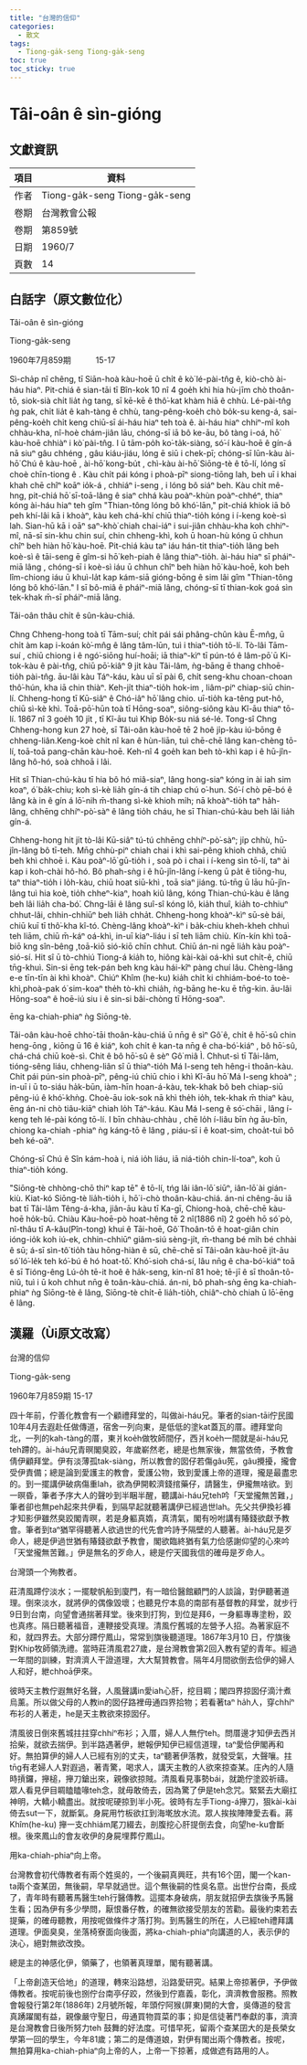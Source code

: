 ```yaml
---
title: "台灣的信仰"
categories:
  - 散文
tags:
  - Tiong-ga̍k-seng Tiong-ga̍k-seng
toc: true
toc_sticky: true
---
```


# Tâi-oân ê sìn-gióng

## 文獻資訊

| 項目 | 資料 |
|---|---|
| 作者 | Tiong-ga̍k-seng Tiong-ga̍k-seng |
| 卷期 | 台灣教會公報 |
| 卷期 | 第859號 |
| 日期 | 1960/7 |
| 頁數 | 14 |

## 白話字（原文數位化）

Tâi-oân ê sìn-gióng

Tiong-ga̍k-seng

1960年7月859期           15-17

Sì-cha̍p nî chêng, tī Siān-hoà kàu-hoē ū chi̍t ê kò͘ lé-pài-tn̂g ê, kiò-chò ài-háu hiaⁿ. Pit-chiá ê sian-tāi tī Bîn-kok 10 nî 4 goe̍h khì hia hù-jīm chò thoân-tō, siok-sià chi̍t lia̍t ǹg tang, sī kē-kē ê thô͘-kat khàm hiā ê chhù. Lé-pài-tn̂g ǹg pak, chi̍t lia̍t ê kah-tàng ê chhù, tang-pêng-koe̍h chò bo̍k-su keng-á, sai-pêng-koe̍h chi̍t keng chiū-sī ái-háu hiaⁿ teh toà ê. ài-háu hiaⁿ chhiⁿ-mî koh chhàu-kha, nî-hoè chám-jiân lāu, chóng-sī iā bô ke-āu, bô tàng i-oá, hō͘ kàu-hoē chhiàⁿ i kò͘ pài-tn̂g. I ū tām-po̍h ko͘-ta̍k-siàng, só͘-í kàu-hoē ê gín-á nā siuⁿ gâu chhéng , gâu kiáu-jiáu, lóng ē siū i chek-pī; chóng-sī lūn-kàu ài-hō͘ Chú ê kàu-hoē , ài-hō͘ kong-bu̍t , chì-kàu ài-hō͘ Siōng-tè ê tō-lí, lóng sī choè chīn-tiong ê . Kàu chi̍t pái kóng i phoà-pīⁿ siong-tiōng lah, beh uī i khai khah chē chîⁿ koāⁿ io̍k-á , chhiáⁿ i-seng , i lóng bô siáⁿ beh. Kàu chi̍t mê-hng, pit-chiá hō͘ sī-toā-lâng ê siaⁿ chhá kàu poàⁿ-khùn poàⁿ-chhéⁿ, thiaⁿ kóng ài-háu hiaⁿ teh gîm "Thian-tông lóng bô khó͘-lān," pit-chiá khiok iā bô peh khí-lâi kā i khoàⁿ, kàu keh chá-khí chiū thiaⁿ-tio̍h kóng i í-keng koè-sì lah. Sian-hū kā i oāⁿ saⁿ-khò͘ chiah chai-iáⁿ i sui-jiân chhàu-kha koh chhiⁿ-mî, nā-sī sin-khu chin suí, chin chheng-khì, koh ū hoan-hù kóng ū chhun chîⁿ beh hiàn hō͘ kàu-hoē. Pit-chiá kàu taⁿ iáu hán-tit thiaⁿ-tio̍h lâng beh koè-sì ê tāi-seng ē gîm-si hō͘ keh-piah ê lâng thiaⁿ-tio̍h. ài-háu hiaⁿ sī pháiⁿ-miā lâng , chóng-sī i koè-sì iáu ū chhun chîⁿ beh hiàn hō͘ kàu-hoē, koh beh lîm-chiong iáu ū khuì-la̍t kap kám-siā gióng-bōng ê sim lâi gîm "Thian-tông lóng bô khó͘-lān." I sī bô-miâ ê pháiⁿ-miā lâng, chóng-sī tī thian-kok goá sìn tek-khak m̄-sī pháiⁿ-miā lâng.

Tâi-oân thâu chi̍t ê sûn-kàu-chiá.

Chng Chheng-hong toà tī Tām-suí; chi̍t pái sái phâng-chûn kàu Ē-mn̂g, ū chi̍t àm kap i-koán kò͘-mn̂g ê lâng tâm-lūn, tuì i thiaⁿ-tio̍h tō-lí. Tò-lâi Tām-suí , chiū chiong i ê ngó͘-siōng huí-hoāi; iā thiaⁿ-kìⁿ tī pún-tó ê lâm-pō͘ ū Ki-tok-kàu ê pài-tn̂g, chiū pō͘-kiâⁿ 9 ji̍t kàu Tâi-lâm, ǹg-bāng ē thang chhoē-tio̍h pài-tn̂g. āu-lâi kàu Táⁿ-káu, kàu uī sī pài 6, chi̍t seng-khu choan-choan thô͘-hún, kha iā chin thiàⁿ. Keh-ji̍t thiaⁿ-tio̍h hok-im , liâm-piⁿ chiap-siū chin-lí. Chheng-hong tī Kū-siâⁿ ê Chó-iâⁿ hō͘ lâng chio. uī-tio̍h ka-têng put-hô, chiū sì-kè khì. Toā-pō͘-hūn toà tī Hōng-soaⁿ, siông-siông kàu Kî-āu thiaⁿ tō-lí. 1867 nî 3 goe̍h 10 ji̍t , tī Kî-āu tuì Khip Bo̍k-su niá sé-lé. Tong-sî Chng Chheng-hong kun 27 hoè, sī Tâi-oân kàu-hoē tē 2 hoê ji̍p-kàu iú-bōng ê chheng-liân.Keng-koè chi̍t nî kan ê hùn-liān, tuì chē-chē lâng kan-chèng tō-lí, toā-toā pang-chān kàu-hoē. Keh-nî 4 goe̍h kan beh tò-khì kap i ê hū-jîn-lâng hô-hó, soà chhoā i lâi.

Hit sî Thian-chú-kàu tī hia bô hó miâ-siaⁿ, lâng hong-siaⁿ kóng in ài iah sim koaⁿ, ó͘ ba̍k-chiu; koh sì-kè lia̍h gín-á tih chiap chú o͘-hun. Só͘-í chò pē-bó ê lâng kà in ê gín á lō͘-nih m̄-thang sì-kè khioh mi̍h; nā khoàⁿ-tio̍h taⁿ ha̍h-lâng, chhēng chhíⁿ-pò͘-sàⁿ ê lâng tio̍h cháu, he sī Thian-chú-kàu beh lâi lia̍h gín-á.

Chheng-hong hit ji̍t tò-lâi Kū-siâⁿ tú-tú chhēng chhíⁿ-pò͘-sàⁿ; ji̍p chhù, hū-jîn-lâng bô tī-teh. Mn̄g chhù-piⁿ chiah chai i khì sai-pêng khioh chhâ, chiū beh khì chhoē i. Kàu poàⁿ-lō͘ gū-tio̍h i , soà pò i chai i í-keng sìn tō-lí, taⁿ ài kap i koh-chài hô-hó. Bô phah-sǹg i ê hū-jîn-lâng í-keng ū pa̍t ê tiōng-hu, taⁿ thiaⁿ-tio̍h i lo̍h-kàu, chiū hoat siū-khì , toā siaⁿ jiáng. tú-tn̄g ū lāu hū-jîn-lâng tuì hia koè, tio̍h chheⁿ-kiaⁿ, hoah kiû lâng, kóng Thian-chú-kàu ê lâng beh lâi lia̍h cha-bó͘. Chng-lāi ê lâng suî-sî kóng lô, kia̍h thuî, kia̍h to-chhiuⁿ chhut-lâi, chhin-chhiūⁿ beh lia̍h chha̍t. Chheng-hong khoàⁿ-kìⁿ sū-sè bái, chiū kuī tī thô͘-kha kî-tó. Chèng-lâng khoàⁿ-kìⁿ i ba̍k-chiu kheh-kheh chhuì teh liām, chiū m̄-káⁿ oá-khì, in-uī kiaⁿ-liáu i sī teh liām chiù. Kín-kín khì toā-biō kng sîn-bêng ,toā-kiō sió-kiō chīn chhut. Chiū án-ni ngē lia̍h kàu poàⁿ-sió-sí. Hit sî ū tò-chhiú Tiong-á kia̍h to, hiông kài-kài oá-khì sut chi̍t-ê, chiū tn̄g-khuì. Sin-si ēng tek-pán beh kng kàu hái-kîⁿ pàng chuí lâu. Chèng-lâng e-e tīn-tīn ài khì khoàⁿ. Chiúⁿ Khîm (he-ku) kia̍h chi̍t ki chhiám-boé-to toè-khì,phoà-pak ó͘ sim-koaⁿ the̍h tò-khì chia̍h, ǹg-bāng he-ku ē tn̄g-kin. āu-lâi Hōng-soaⁿ ê hoē-iú siu i ê sin-si bâi-chòng tī Hōng-soaⁿ.

ēng ka-chiah-phiaⁿ ǹg Siōng-tè.

Tâi-oân kàu-hoē chho͘-tāi thoân-kàu-chiá ū nn̄g ê sìⁿ Gô͘ ê, chi̍t ê hō͘-sû chin heng-ōng , kiōng ū 16 ê kiáⁿ, koh chi̍t ê kan-ta nn̄g ê cha-bó͘-kiáⁿ , bô hō͘-sû, chá-chá chiū koè-sì. Chit ê bô hō͘-sû ê sèⁿ Gô͘ miâ Ì. Chhut-sì tī Tâi-lâm, tióng-sêng liáu, chheng-liân sî ū thiaⁿ-tio̍h Má I-seng teh hêng-i thoân-kàu. Chit pái pún-sin phoà-pīⁿ, pêng-iú chiū chio i khì Kî-āu hō͘ Má I-seng khoàⁿ ; in-uī i ū to-siáu ha̍k-būn, iàm-hīn hoan-á-kàu, tek-khak bô beh chiap-siū pêng-iú ê khó͘-khǹg. Choè-āu iok-sok nā khì the̍h io̍h, tek-khak m̄ thiaⁿ kàu, ēng án-ni chò tiâu-kiāⁿ chiah lo̍h Táⁿ-káu. Kàu Má I-seng ê só͘-chāi , lâng í-keng teh lé-pài kóng tō-lí. I bīn chhàu-chhàu , chē lo̍h í-liâu bīn ǹg āu-bīn, chiong ka-chiah -phiaⁿ ǹg káng-tō ê lâng , piáu-sī i ê koat-sim, choa̍t-tuì bô beh ké-oāⁿ.

Chóng-sī Chú ê Sîn kám-hoà i, niá io̍h liáu, iā niá-tio̍h chin-lí-toaⁿ, koh ū thiaⁿ-tio̍h kóng.

"Siōng-tè chhòng-chō thiⁿ kap tē" ê tō-lí, tńg lâi iân-lō͘ siūⁿ, iân-lō͘ ài gián-kiù. Kiat-kó Siōng-tè lia̍h-tio̍h i, hō͘ i-chò thoân-kàu-chiá. án-ni chêng-āu iā bat tī Tâi-lâm Têng-á-kha, jiân-āu kàu tī Ka-gī, Chiong-hoà, chē-chē kàu-hoē ho̍k-bū. Chiàu Kàu-hoē-pò hoat-hêng tē 2 nî(1886 nî) 2 goe̍h hō só͘ pò, nî-thâu tī A-kâu(Pîn-tong) khui ê Tāi-hoē, Gô͘ Thoân-tō ê hoat-giân chin ióng-io̍k koh iú-ek, chhin-chhiūⁿ giâm-siú sèng-ji̍t, m̄-thang bé mi̍h bé chhài ê sū; á-sī sìn-tô͘ tio̍h tàu hōng-hiàn ê sū, chē-chē sī Tâi-oân kàu-hoē ji̍t-āu só͘ ló͘-le̍k teh kó͘-bú ê hó hoat-tō͘. Khó͘-sioh chá-sí, lâu nn̄g ê cha-bó͘-kiáⁿ toā ê sī Tióng-êng Lú-o̍h tē-it hoê ê ha̍k-seng, kin-nî 81 hoè; tē-jī ê sī thoân-tō-niû, tuì i ū koh chhut nn̄g ê toân-kàu-chiá. án-ni, bô phah-sǹg ēng ka-chiah-phiaⁿ ǹg Siōng-tè ê lâng, Siōng-tè chi̍t-ē lia̍h-tio̍h, chiâⁿ-chò chiah ū lō͘-ēng ê lâng.

## 漢羅（Ùi原文改寫）

台灣的信仰

Tiong-ga̍k-seng

1960年7月859期 15-17

四十年前，佇善化教會有一个顧禮拜堂的，叫做ài-háu兄。筆者的sian-tāi佇民國10年4月去遐赴任做傳道，宿舍一列向東，是低低的塗kat蓋瓦的厝。禮拜堂向北，一列的kah-tàng的厝，東爿koe̍h做牧師間仔，西爿koe̍h一間就是ái-háu兄teh蹛的。ài-háu兄青暝閣臭跤，年歲嶄然老，總是也無家後，無當依倚，予教會倩伊顧拜堂。伊有淡薄孤tak-siàng，所以教會的囡仔若傷gâu筅，gâu攪擾，攏會受伊責備；總是論到愛護主的教會，愛護公物，致到愛護上帝的道理，攏是最盡忠的。到一擺講伊破病傷重lah，欲為伊開較濟錢捾藥仔，請醫生，伊攏無啥欲。到一暝昏，筆者予序大人的聲吵到半睏半醒，聽講ài-háu兄teh吟「天堂攏無苦難，」筆者卻也無peh起來共伊看，到隔早起就聽著講伊已經過世lah。先父共伊換衫褲才知影伊雖然臭跤閣青暝，若是身軀真媠，真清氣，閣有吩咐講有賰錢欲獻予教會。筆者到taⁿ猶罕得聽著人欲過世的代先會吟詩予隔壁的人聽著。ài-háu兄是歹命人，總是伊過世猶有賰錢欲獻予教會，閣欲臨終猶有氣力佮感謝仰望的心來吟「天堂攏無苦難。」伊是無名的歹命人，總是佇天國我信的確毋是歹命人。

台灣頭一个殉教者。

莊清風蹛佇淡水；一擺駛帆船到廈門，有一暗佮醫館顧門的人談論，對伊聽著道理。倒來淡水，就將伊的偶像毀壞；也聽見佇本島的南部有基督教的拜堂，就步行9日到台南，向望會通揣著拜堂。後來到打狗，到位是拜6，一身軀專專塗粉，跤也真疼。隔日聽著福音，連鞭接受真理。清風佇舊城的左營予人招。為著家庭不和，就四界去。大部分蹛佇鳳山，常常到旗後聽道理。1867年3月10 日，佇旗後對Khip牧師領洗禮。當時莊清風君27歲，是台灣教會第2回入教有望的青年。經過一年間的訓練，對濟濟人干證道理，大大幫贊教會。隔年4月間欲倒去佮伊的婦人人和好，紲chhoā伊來。

彼時天主教佇遐無好名聲，人風聲講in愛iah心肝，挖目睭；閣四界掠囡仔滴汁煮烏薰。所以做父母的人教in的囡仔路裡毋通四界拾物；若看著taⁿ ha̍h人，穿chhíⁿ布衫的人著走，he是天主教欲來掠囡仔。

清風彼日倒來舊城拄拄穿chhíⁿ布衫；入厝，婦人人無佇teh。問厝邊才知伊去西爿拾柴，就欲去揣伊。到半路遇著伊，紲報伊知伊已經信道理，taⁿ愛佮伊閣再和好。無拍算伊的婦人人已經有別的丈夫，taⁿ聽著伊落教，就發受氣，大聲嚷。拄tn̄g有老婦人人對遐過，著青驚，喝求人，講天主教的人欲來掠查某。庄內的人隨時摃鑼，攑槌，攑刀鎗出來，親像欲掠賊。清風看見事勢bái，就跪佇塗跤祈禱。眾人看見伊目睭瞌瞌喙teh念，就毋敢倚去，因為驚了伊是teh念咒。緊緊去大廟扛神明，大轎小轎盡出。就按呢硬掠到半小死。彼時有左手Tiong-á攑刀，狠kài-kài倚去sut一下，就斷氣。身屍用竹板欲扛到海墘放水流。眾人挨挨陣陣愛去看。蔣Khîm(he-ku) 攑一支chhiám尾刀綴去，剖腹挖心肝提倒去食，向望he-ku會斷根。後來鳳山的會友收伊的身屍埋葬佇鳳山。

用ka-chiah-phiaⁿ向上帝。

台灣教會初代傳教者有兩个姓吳的，一个後嗣真興旺，共有16个囝，閣一个kan-ta兩个查某囝，無後嗣，早早就過世。這个無後嗣的性吳名意。出世佇台南，長成了，青年時有聽著馬醫生teh行醫傳教。這擺本身破病，朋友就招伊去旗後予馬醫生看；因為伊有多少學問，厭恨番仔教，的確無欲接受朋友的苦勸。最後約束若去提藥，的確毋聽教，用按呢做條件才落打狗。到馬醫生的所在，人已經teh禮拜講道理。伊面臭臭，坐落椅寮面向後面，將ka-chiah-phiaⁿ向講道的人，表示伊的決心，絕對無欲改換。

總是主的神感化伊，領藥了，也領著真理單，閣有聽著講。

「上帝創造天佮地」的道理，轉來沿路想，沿路愛研究。結果上帝掠著伊，予伊做傳教者。按呢前後也捌佇台南亭仔跤，然後到佇嘉義，彰化，濟濟教會服務。照教會報發行第2年(1886年) 2月號所報，年頭佇阿猴(屏東)開的大會，吳傳道的發言真踴躍閣有益，親像嚴守聖日，毋通買物買菜的事；抑是信徒著鬥奉獻的事，濟濟是台灣教會日後所努力teh 鼓舞的好法度。可惜早死，留兩个查某囝大的是長榮女學第一回的學生，今年81歲；第二的是傳道娘，對伊有閣出兩个傳教者。按呢，無拍算用ka-chiah-phiaⁿ向上帝的人，上帝一下掠著，成做遮有路用的人。
